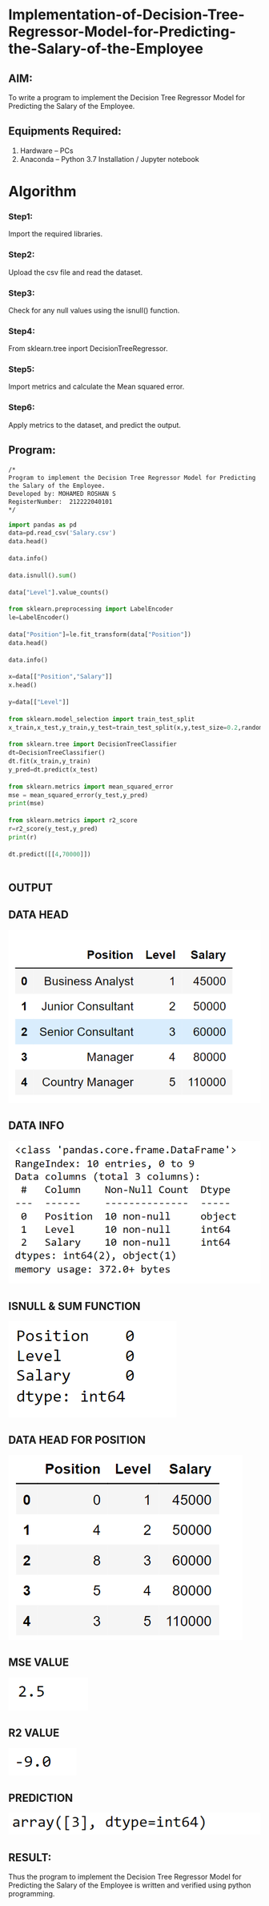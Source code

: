 # Implementation-of-Decision-Tree-Regressor-Model-for-Predicting-the-Salary-of-the-Employee

## AIM:
To write a program to implement the Decision Tree Regressor Model for Predicting the Salary of the Employee.

## Equipments Required:
1. Hardware – PCs
2. Anaconda – Python 3.7 Installation / Jupyter notebook

# Algorithm
### Step1:
Import the required libraries.
### Step2:
Upload the csv file and read the dataset.
### Step3: 
Check for any null values using the isnull() function.
### Step4:
From sklearn.tree inport DecisionTreeRegressor.
### Step5: 
Import metrics and calculate the Mean squared error.
### Step6: 
Apply metrics to the dataset, and predict the output.

## Program:
```
/*
Program to implement the Decision Tree Regressor Model for Predicting the Salary of the Employee.
Developed by: MOHAMED ROSHAN S
RegisterNumber:  212222040101
*/
```
```py
import pandas as pd
data=pd.read_csv('Salary.csv')
data.head()

data.info()

data.isnull().sum()

data["Level"].value_counts()

from sklearn.preprocessing import LabelEncoder
le=LabelEncoder()

data["Position"]=le.fit_transform(data["Position"])
data.head()

data.info()

x=data[["Position","Salary"]]
x.head()

y=data[["Level"]]

from sklearn.model_selection import train_test_split
x_train,x_test,y_train,y_test=train_test_split(x,y,test_size=0.2,random_state=100)

from sklearn.tree import DecisionTreeClassifier
dt=DecisionTreeClassifier()
dt.fit(x_train,y_train)
y_pred=dt.predict(x_test)

from sklearn.metrics import mean_squared_error
mse = mean_squared_error(y_test,y_pred)
print(mse)

from sklearn.metrics import r2_score
r=r2_score(y_test,y_pred)
print(r)

dt.predict([[4,70000]])



```

## OUTPUT

## DATA HEAD
![ALT](Screenshot%202023-11-08%20210531.png)
## DATA INFO
![ALT](Screenshot%202023-11-08%20210601.png)
## ISNULL & SUM FUNCTION
![ALT](Screenshot%202023-11-08%20210614.png)
## DATA HEAD FOR POSITION
![ALT](Screenshot%202023-11-08%20210637.png)
## MSE VALUE
![ALT](Screenshot%202023-11-08%20210658.png)
## R2 VALUE
![ALT](Screenshot%202023-11-08%20210703.png)
## PREDICTION
![ALT](Screenshot%202023-11-08%20210708.png)

## RESULT:
Thus the program to implement the Decision Tree Regressor Model for Predicting the Salary of the Employee is written and verified using python programming.
